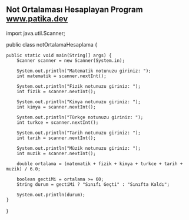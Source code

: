 Not Ortalaması Hesaplayan Program
www.patika.dev
----------------------------------


import java.util.Scanner;

public class notOrtalamaHesaplama {

    public static void main(String[] args) {
        Scanner scanner = new Scanner(System.in);

        System.out.println("Matematik notunuzu giriniz: ");
        int matematik = scanner.nextInt();

        System.out.println("Fizik notunuzu giriniz: ");
        int fizik = scanner.nextInt();

        System.out.println("Kimya notunuzu giriniz: ");
        int kimya = scanner.nextInt();

        System.out.println("Türkçe notunuzu giriniz: ");
        int turkce = scanner.nextInt();

        System.out.println("Tarih notunuzu giriniz: ");
        int tarih = scanner.nextInt();

        System.out.println("Müzik notunuzu giriniz: ");
        int muzik = scanner.nextInt();

        double ortalama = (matematik + fizik + kimya + turkce + tarih + muzik) / 6.0;

        boolean gectiMi = ortalama >= 60;
        String durum = gectiMi ? "Sınıfı Geçti" : "Sınıfta Kaldı";

        System.out.println(durum);
    }
}
